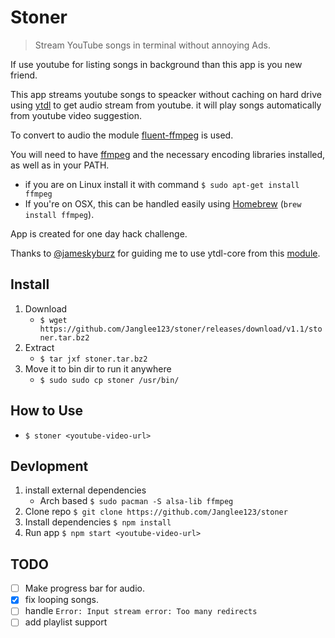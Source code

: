 # Stoner
> Stream YouTube songs in terminal without annoying Ads.

If use youtube for listing songs in background than this app is you new friend.

This app streams youtube songs to speacker without caching on hard drive using [ytdl]() to get audio stream from youtube. it will play songs automatically from youtube video suggestion.

To convert to audio the module [fluent-ffmpeg](https://github.com/schaermu/node-fluent-ffmpeg) is used.

You will need to have [ffmpeg](http://www.ffmpeg.org/) and the necessary encoding libraries installed, as well as in your PATH.

* if you are on Linux install it with command
`$ sudo apt-get install ffmpeg`
* If you're on OSX, this can be handled easily using [Homebrew](http://brew.sh/) (`brew install ffmpeg`).

App is created for one day hack challenge.

Thanks to [@jameskyburz](https://github.com/jameskyburz/) for guiding me to use ytdl-core from this [module](https://github.com/jameskyburz/youtube-audio-stream).

## Install

1. Download
    - `$ wget https://github.com/Janglee123/stoner/releases/download/v1.1/stoner.tar.bz2`
2. Extract
    - `$ tar jxf stoner.tar.bz2`
3. Move it to bin dir to run it anywhere
    - `$ sudo sudo cp stoner /usr/bin/`

## How to Use

- `$ stoner <youtube-video-url>`

## Devlopment

1. install external dependencies
    - Arch based
        `$ sudo pacman -S alsa-lib ffmpeg`
2. Clone repo
`$ git clone https://github.com/Janglee123/stoner`
3. Install dependencies
`$ npm install`
4. Run app
`$ npm start <youtube-video-url>` 

## TODO
- [ ] Make progress bar for audio.
- [x] fix looping songs.
- [ ] handle `Error: Input stream error: Too many redirects`
- [ ] add playlist support